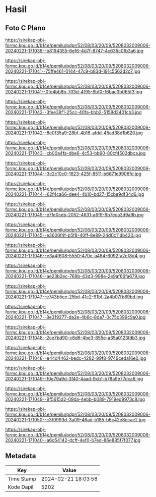 # Hasil

## Foto C Plano

https://sirekap-obj-formc.kpu.go.id/b14e/pemilu/pdpr/52/08/03/20/09/5208032009006-20240221-171039--b8194355-6ef6-4d7f-8747-4c635c0fb3a6.jpg

https://sirekap-obj-formc.kpu.go.id/b14e/pemilu/pdpr/52/08/03/20/09/5208032009006-20240221-171041--75ffe461-0144-47c9-b83d-191c5562d2c7.jpg

https://sirekap-obj-formc.kpu.go.id/b14e/pemilu/pdpr/52/08/03/20/09/5208032009006-20240221-171041--0fe4bb8b-703d-4f95-9bf0-16bac3b065f3.jpg

https://sirekap-obj-formc.kpu.go.id/b14e/pemilu/pdpr/52/08/03/20/09/5208032009006-20240221-171042--3fee38f1-25cc-40fa-bbb2-5158d3401cb3.jpg

https://sirekap-obj-formc.kpu.go.id/b14e/pemilu/pdpr/52/08/03/20/09/5208032009006-20240221-171042--8e0f35a9-28bf-4b16-afdd-45ad38d1b620.jpg

https://sirekap-obj-formc.kpu.go.id/b14e/pemilu/pdpr/52/08/03/20/09/5208032009006-20240221-171043--cb00a4fa-dbe6-4c53-bb90-80cf4503dbca.jpg

https://sirekap-obj-formc.kpu.go.id/b14e/pemilu/pdpr/52/08/03/20/09/5208032009006-20240221-171044--3c2c10c0-1623-425f-8511-b6671e9906fd.jpg

https://sirekap-obj-formc.kpu.go.id/b14e/pemilu/pdpr/52/08/03/20/09/5208032009006-20240221-171044--62f4ca66-dee4-4b10-bd27-15cbe9df34d6.jpg

https://sirekap-obj-formc.kpu.go.id/b14e/pemilu/pdpr/52/08/03/20/09/5208032009006-20240221-171045--e7fe0ceb-2052-4631-a6f9-9b7eca3d9a9b.jpg

https://sirekap-obj-formc.kpu.go.id/b14e/pemilu/pdpr/52/08/03/20/09/5208032009006-20240221-171045--e3606f4f-b5f8-40ff-8e89-24d0c11db420.jpg

https://sirekap-obj-formc.kpu.go.id/b14e/pemilu/pdpr/52/08/03/20/09/5208032009006-20240221-171046--e3a4f608-5550-470e-a464-6092fa2ef8d4.jpg

https://sirekap-obj-formc.kpu.go.id/b14e/pemilu/pdpr/52/08/03/20/09/5208032009006-20240221-171046--ae23b2ec-769b-43d3-998e-2e9af66fa679.jpg

https://sirekap-obj-formc.kpu.go.id/b14e/pemilu/pdpr/52/08/03/20/09/5208032009006-20240221-171047--e743b5ee-25bd-41c2-91bf-2a4b07fb89bd.jpg

https://sirekap-obj-formc.kpu.go.id/b14e/pemilu/pdpr/52/08/03/20/09/5208032009006-20240221-171047--8e319277-da2e-4b8c-8da7-0c75c399c9a0.jpg

https://sirekap-obj-formc.kpu.go.id/b14e/pemilu/pdpr/52/08/03/20/09/5208032009006-20240221-171048--2ce7bd90-c6d6-4be3-855e-a35a0123fdb3.jpg

https://sirekap-obj-formc.kpu.go.id/b14e/pemilu/pdpr/52/08/03/20/09/5208032009006-20240221-171048--e44d4462-bedc-4282-99f8-9749ceda16e0.jpg

https://sirekap-obj-formc.kpu.go.id/b14e/pemilu/pdpr/52/08/03/20/09/5208032009006-20240221-171049--f0e79a9d-3f40-4aad-9cb1-b78a9e77dca6.jpg

https://sirekap-obj-formc.kpu.go.id/b14e/pemilu/pdpr/52/08/03/20/09/5208032009006-20240221-171049--9f5615d2-09da-4ebb-b089-7919ed9973c8.jpg

https://sirekap-obj-formc.kpu.go.id/b14e/pemilu/pdpr/52/08/03/20/09/5208032009006-20240221-171050--c3f0993d-3a09-46ad-b185-b6c42e8ecae2.jpg

https://sirekap-obj-formc.kpu.go.id/b14e/pemilu/pdpr/52/08/03/20/09/5208032009006-20240221-171040--a6d54142-dcff-4ef0-b7ed-86e885f7f077.jpg


## Metadata

| Key        | Value               |
| ---------- | ------------------- |
| Time Stamp | 2024-02-21 18:03:58 |
| Kode Dapil | 5202                |



